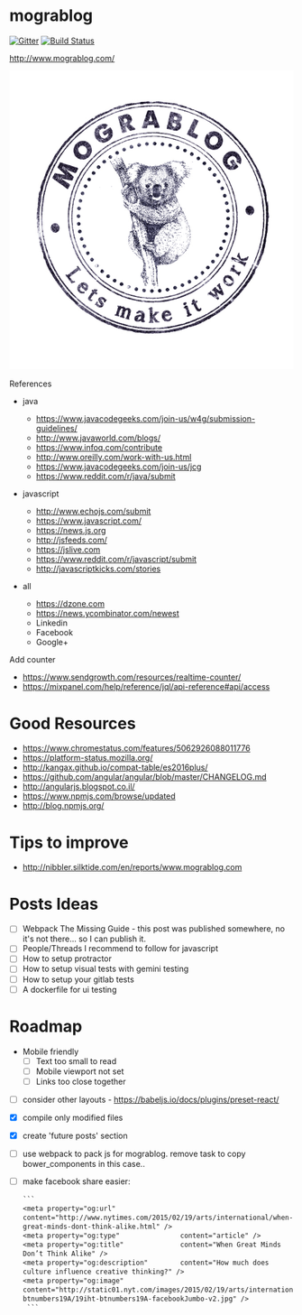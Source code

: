 # mograblog

[![Gitter](https://badges.gitter.im/GuyMograbi/mograblog.svg)](https://gitter.im/GuyMograbi/mograblog?utm_source=badge&utm_medium=badge&utm_campaign=pr-badge)
[![Build Status](https://travis-ci.org/GuyMograbi/mograblog.svg?branch=master)](https://travis-ci.org/GuyMograbi/mograblog)

http://www.mograblog.com/

![Mograblog](src/style/images/logo_transparent.png)

References

 - java 
    - https://www.javacodegeeks.com/join-us/w4g/submission-guidelines/
    - http://www.javaworld.com/blogs/
    - https://www.infoq.com/contribute
    - http://www.oreilly.com/work-with-us.html
    - https://www.javacodegeeks.com/join-us/jcg
    - https://www.reddit.com/r/java/submit
    
 - javascript 
    - http://www.echojs.com/submit
    - https://www.javascript.com/
    - https://news.js.org
    - http://jsfeeds.com/
    - https://jslive.com
    - https://www.reddit.com/r/javascript/submit 
    - http://javascriptkicks.com/stories
 - all 
    - https://dzone.com
    - https://news.ycombinator.com/newest
    - Linkedin
    - Facebook
    - Google+
    
 
  
Add counter
 
 - https://www.sendgrowth.com/resources/realtime-counter/
 - https://mixpanel.com/help/reference/jql/api-reference#api/access
 
# Good Resources 

 - https://www.chromestatus.com/features/5062926088011776
 - https://platform-status.mozilla.org/
 - http://kangax.github.io/compat-table/es2016plus/
 - https://github.com/angular/angular/blob/master/CHANGELOG.md
 - http://angularjs.blogspot.co.il/
 - https://www.npmjs.com/browse/updated
 - http://blog.npmjs.org/
 
# Tips to improve

 - http://nibbler.silktide.com/en/reports/www.mograblog.com

# Posts Ideas

 - [ ] Webpack The Missing Guide - this post was published somewhere, no it's not there... so I can publish it. 
 - [ ] People/Threads I recommend to follow for javascript
 - [ ] How to setup protractor
 - [ ] How to setup visual tests with gemini testing
 - [ ] How to setup your gitlab tests
 - [ ] A dockerfile for ui testing
 
# Roadmap

 - Mobile friendly
   - [ ] Text too small to read
   - [ ] Mobile viewport not set
   - [ ] Links too close together
 - [ ] consider other layouts - https://babeljs.io/docs/plugins/preset-react/  
 - [X] compile only modified files
 - [X] create 'future posts' section
 - [ ] use webpack to pack js for mograblog. remove task to copy bower_components in this case..
 - [ ] make facebook share easier:

       ```
       <meta property="og:url"                content="http://www.nytimes.com/2015/02/19/arts/international/when-great-minds-dont-think-alike.html" />
       <meta property="og:type"               content="article" />
       <meta property="og:title"              content="When Great Minds Don’t Think Alike" />
       <meta property="og:description"        content="How much does culture influence creative thinking?" />
       <meta property="og:image"              content="http://static01.nyt.com/images/2015/02/19/arts/international/19iht-btnumbers19A/19iht-btnumbers19A-facebookJumbo-v2.jpg" />
        ```
